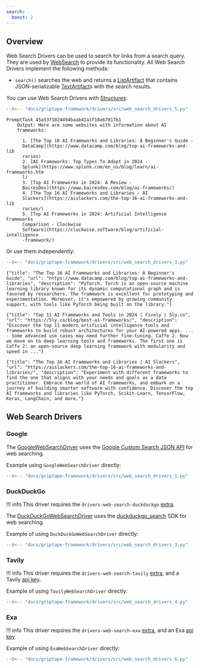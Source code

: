 ```yaml
---
search:
  boost: 2
---
```


## Overview

Web Search Drivers can be used to search for links from a search query. They are used by [WebSearch](../../reference/griptape/tools/web_search/tool.md) to provide its functionality. All Web Search Drivers implement the following methods:

- `search()` searches the web and returns a [ListArtifact](../../reference/griptape/artifacts/list_artifact.md) that contains JSON-serializable [TextArtifact](../../reference/griptape/artifacts/text_artifact.md)s with the search results.

You can use Web Search Drivers with [Structures](../structures/agents.md):

```python
--8<-- "docs/griptape-framework/drivers/src/web_search_drivers_5.py"
```

```
PromptTask 45a53f1024494baab41a1f10a67017b1
    Output: Here are some websites with information about AI
    frameworks:

      1. [The Top 16 AI Frameworks and Libraries: A Beginner's Guide -
      DataCamp](https://www.datacamp.com/blog/top-ai-frameworks-and-lib
      raries)
      2. [AI Frameworks: Top Types To Adopt in 2024 -
      Splunk](https://www.splunk.com/en_us/blog/learn/ai-frameworks.htm
      l)
      3. [Top AI Frameworks in 2024: A Review -
      BairesDev](https://www.bairesdev.com/blog/ai-frameworks/)
      4. [The Top 16 AI Frameworks and Libraries - AI
      Slackers](https://aislackers.com/the-top-16-ai-frameworks-and-lib
      raries/)
      5. [Top AI Frameworks in 2024: Artificial Intelligence Frameworks
      Comparison - Clockwise
      Software](https://clockwise.software/blog/artificial-intelligence
      -framework/)
```

Or use them independently:

```python
--8<-- "docs/griptape-framework/drivers/src/web_search_drivers_3.py"
```

```
{"title": "The Top 16 AI Frameworks and Libraries: A Beginner's Guide", "url": "https://www.datacamp.com/blog/top-ai-frameworks-and-libraries", "description": "PyTorch. Torch is an open-source machine learning library known for its dynamic computational graph and is favored by researchers. The framework is excellent for prototyping and experimentation. Moreover, it's empowered by growing community support, with tools like PyTorch being built on the library."}

{"title": "Top 11 AI Frameworks and Tools in 2024 | Fively | 5ly.co", "url": "https://5ly.co/blog/best-ai-frameworks/", "description": "Discover the top 11 modern artificial intelligence tools and frameworks to build robust architectures for your AI-powered apps. ... - Some advanced use cases may need further fine-tuning. Caffe 2. Now we move on to deep learning tools and frameworks. The first one is Caffe 2: an open-source deep learning framework with modularity and speed in ..."}

{"title": "The Top 16 AI Frameworks and Libraries | AI Slackers", "url": "https://aislackers.com/the-top-16-ai-frameworks-and-libraries/", "description": "Experiment with different frameworks to find the one that aligns with your needs and goals as a data practitioner. Embrace the world of AI frameworks, and embark on a journey of building smarter software with confidence. Discover the top AI frameworks and libraries like PyTorch, Scikit-Learn, TensorFlow, Keras, LangChain, and more."}
```

## Web Search Drivers

### Google

The [GoogleWebSearchDriver](../../reference/griptape/drivers/web_search/google_web_search_driver.md) uses the [Google Custom Search JSON API](https://developers.google.com/custom-search/v1/reference/rest/v1/cse/list) for web searching.

Example using `GoogleWebSearchDriver` directly:

```python
--8<-- "docs/griptape-framework/drivers/src/web_search_drivers_1.py"
```

### DuckDuckGo

!!! info
    This driver requires the `drivers-web-search-duckduckgo` [extra](../index.md#extras).

The [DuckDuckGoWebSearchDriver](../../reference/griptape/drivers/web_search/duck_duck_go_web_search_driver.md) uses the [duckduckgo_search](https://github.com/deedy5/duckduckgo_search) SDK for web searching.

Example of using `DuckDuckGoWebSearchDriver` directly:

```python
--8<-- "docs/griptape-framework/drivers/src/web_search_drivers_3.py"
```

### Tavily

!!! info
    This driver requires the `drivers-web-search-tavily` [extra](../index.md#extras), and a Tavily [api key](https://app.tavily.com).

Example of using `TavilyWebSearchDriver` directly:

```python
--8<-- "docs/griptape-framework/drivers/src/web_search_drivers_4.py"
```

### Exa

!!! info
    This driver requires the `drivers-web-search-exa` [extra](../index.md#extras),
    and an Exa [api key](https://dashboard.exa.ai/api-keys)

Example of using `ExaWebSearchDriver` directly:

```python
--8<-- "docs/griptape-framework/drivers/src/web_search_drivers_6.py"
```
